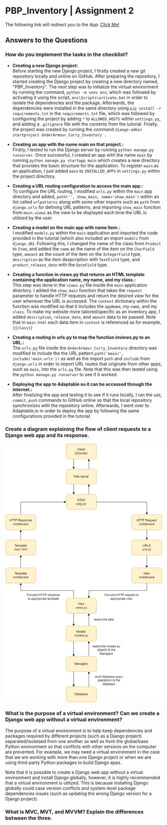 # PBP_Inventory | Assignment 2

The following link will redirect you to the App: [Click Me!](https://curry-under-armour-inventoryy.adaptable.app/main/)

## Answers to the Questions

### How do you implement the tasks in the checklist?

* __Creating a new Django project:__<br>
Before starting the new Django project, I firstly created a new git repository locally and online on GitHub. After preparing the repository, I started creating the Django project by creating a new directory named, "PBP_Inventory". The next step was to initialize the virtual environment by running the command, `python -m venv env`, which was followed by activating it using the script, `env\Scripts\activate.bat` in order to isolate the dependencies and the package. Afterwards, the dependencies were installed in the same directory using `pip install -r requirements.txt` in the `requirements.txt` file, which was followed by configuring the project by adding `*` to `ALLOWED_HOSTS` within `settings.py`, and adding a `.gitignore` file with the contents from the tutorial. Finally, the project was created by running the command `django-admin startproject UnderArmour_Curry_Inventory .`

* __Creating an app with the name main on that project.:__<br>
Firstly, I tested to run the Django server by running `python manage.py runserver`. Once successful, I created an app with the name `main` by running `python manage.py startapp main` which creates a new directory that provides the basic structure for the application. To register `main` as an application, I just added `main` to `INSTALLED_APPS` in `settings.py` within the project directory.

* __Creating a URL routing configuration to access the main app.:__<br>
To configure the URL routing, I modified `urls.py` within the `main` app directory and added, `path('', show_main, name='show_main')` within an list called `urlpatterns` along with some other imports such as `path` from `django.urls` for defining URL patterns, and importing `show_main` function from `main.views` as the view to be displayed each time the URL is utilized by the user.

* __Creating a model on the main app with name Item.:__<br>
I modified `models.py` within the `main` application and imported the code provided in the tutorial (which also included an import `models` from `django.db`). Following this, I changed the name of the class from `Product` to `Item`, and added the `name` as the name of the item on the `CharField` type, `amount` as the count of the item on the `IntegerField` type, `description` as the item despcription with `TextField` type, and `product_release_date` with the `DateField` type.

* __Creating a function in views.py that returns an HTML template containing the application name, my name, and my class.:__<br>
This step was done in the `views.py` file inside the `main` application directory. I added the `show_main` function that takes the `request` parameter to handle HTTP requests and return the desired view for the user whenever the URL is accessed. The `context` dictionary within the function was modified so that it includes the `appName`, my `name`, and my `class`. To make my website more tailored/specific as an inventory app, I added `description`, `release_date`, and `amount` data to be passed. Note that in `main.html` each data item in `context` is referenced as for example, `{{class}}`

* __Creating a routing in urls.py to map the function inviews.py to an URL.:__<br>
The `urls.py` file inside the `UnderArmour_Curry_Inventory` directory was modified to include the the URL pattern `path('main/', include('main.urls'))` as well as the import `path` and `include` from `django.urls` in order to import URL routes that originate from other apps, such as `main`, into the `urls.py` file. Note that this was then tested using the `python manage.py runserver` to see if it worked.

* __Deploying the app to Adaptable so it can be accessed through the internet.:__<br>
After finalizing the app and testing it to see if it runs locally, I ran the `add`, `commit`, `push` commands to GitHub online so that the local repository synchronizes with the repository online. Afterwards, I went over to Adaptable.io in order to deploy the app by following the same configurations provided in the tutorial.

### Create a diagram explaining the flow of client requests to a Django web app and its response.
<img src="/assets/Flowchart_PBP_Assignment2.png">

### What is the purpose of a virtual environment? Can we create a Django web app without a virtual environment?

The purpose of a virtual environment is to help keep dependencies and packages required by different projects (such as a Django project) separated/isolataed from one another as well as from the global/base Python environment so that conflicts with other versions on the computer are prevented. For example, we may need a virtual environment in the case that we are working with more than one Django project or when we are using third-party Python packages to build Django apps. 

Note that it is possible to create a Django web app without a virtual environment and install Django globally, however, it is highly recommended that a virtual environment is utilized. This is because installing Django globally could case version conflicts and system-level package dependencies issues (such as updating the wrong Django version for a Django project).

### What is MVC, MVT, and MVVM? Explain the differences between the three.









